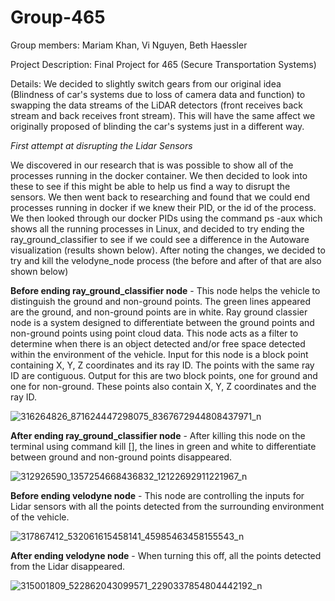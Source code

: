# Group-465
Group members: Mariam Khan, Vi Nguyen, Beth Haessler

Project Description: Final Project for 465 (Secure Transportation Systems)

Details: We decided to slightly switch gears from our original idea (Blindness of car's systems due to loss of camera data and function) to swapping the data streams of the LiDAR detectors (front receives back stream and back receives front stream). This will have the same affect we originally proposed of blinding the car's systems just in a different way. 

*First attempt at disrupting the Lidar Sensors*

  We discovered in our research that is was possible to show all of the processes running in the docker container. We then decided to look into these to see if this might be able to help us find a way to disrupt the sensors. We then went back to researching and found that we could end processes running in docker if we knew their PID, or the id of the process. 
  We then looked through our docker PIDs using the command ps -aux which shows all the running processes in Linux, and decided to try ending the ray_ground_classifier to see if we could see a difference in the Autoware visualization (results shown below). After noting the changes, we decided to try and kill the velodyne_node process (the before and after of that are also shown below) 
   
   **Before ending ray_ground_classifier node** - 
   This node helps the vehicle to distinguish the ground and non-ground points. The green lines appeared are the ground, and non-ground points are in white. Ray ground classier node is a system designed to differentiate between the ground points and non-ground points using point cloud data. This node acts as a filter to determine when there is an object detected and/or free space detected within the environment of the vehicle. Input for this node is a block point containing X, Y, Z coordinates and its ray ID. The points with the same ray ID are contiguous. Output for this are two block points, one for ground and one for non-ground. These points also contain X, Y, Z coordinates and the ray ID. 
   
  ![316264826_871624447298075_8367672944808437971_n](https://user-images.githubusercontent.com/119695872/205739005-180cfb42-fbfe-4dc8-9fec-f97e54244ba8.png)

   **After ending ray_ground_classifier node** - 
   After killing this node on the terminal using command kill [], the lines in green and white to differentiate between ground and non-ground points disappeared.
   
   ![312926590_1357254668436832_12122692911221967_n](https://user-images.githubusercontent.com/119695872/205738820-dbdfa401-6df6-4155-a967-907286611e42.png)


   
   **Before ending velodyne node** - 
   This node are controlling the inputs for Lidar sensors with all the points detected from the surrounding environment of the vehicle.
   
   ![317867412_532061615458141_45985463458155543_n](https://user-images.githubusercontent.com/119695872/205739053-b3201f9a-4803-4320-b28c-607742ed5cea.png)

   **After ending velodyne node** - 
   When turning this off, all the points detected from the Lidar disappeared.
   
   ![315001809_522862043099571_2290337854804442192_n](https://user-images.githubusercontent.com/119695872/205738674-5e57fdb5-d230-4e2e-9d34-abd927bc0fbc.png)

